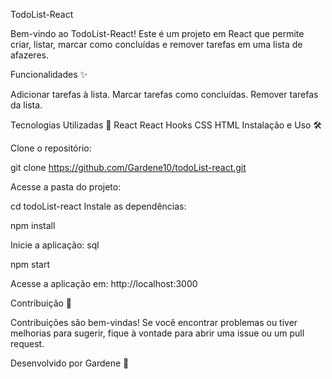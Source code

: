 TodoList-React

Bem-vindo ao TodoList-React! Este é um projeto em React que permite criar, listar, marcar como concluídas e remover tarefas em uma lista de afazeres.

Funcionalidades ✨

Adicionar tarefas à lista.
Marcar tarefas como concluídas.
Remover tarefas da lista.

Tecnologias Utilizadas 🚀
React
React Hooks
CSS
HTML
Instalação e Uso 🛠️

Clone o repositório:

git clone https://github.com/Gardene10/todoList-react.git

Acesse a pasta do projeto:

cd todoList-react
Instale as dependências:

npm install

Inicie a aplicação:
sql

npm start

Acesse a aplicação em: http://localhost:3000

Contribuição 💬

Contribuições são bem-vindas! Se você encontrar problemas ou tiver melhorias para sugerir, fique à vontade para abrir uma issue ou um pull request.

Desenvolvido por Gardene 👋
